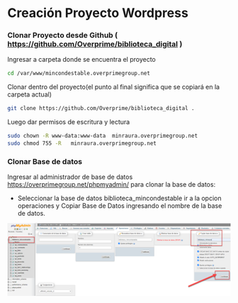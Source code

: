 Creación Proyecto Wordpress
======

### Clonar Proyecto desde Github ( https://github.com/Overprime/biblioteca_digital )

Ingresar a carpeta donde se encuentra el proyecto
```bash
cd /var/www/mincondestable.overprimegroup.net
```

Clonar dentro del proyecto(el punto al final significa que se copiará en la carpeta actual)
```bash
git clone https://github.com/Overprime/biblioteca_digital .
```

Luego dar permisos de escritura y lectura
```bash
sudo chown -R www-data:www-data  minraura.overprimegroup.net
sudo chmod 755 -R   minraura.overprimegroup.net
```

### Clonar Base de datos
Ingresar al administrador de base de datos  https://overprimegroup.net/phpmyadmin/ para clonar la base de datos:

* Seleccionar la base de datos biblioteca_mincondestable ir a la opcion operaciones y Copiar Base de Datos ingresando el nombre de la base de datos.

![](image.png)

